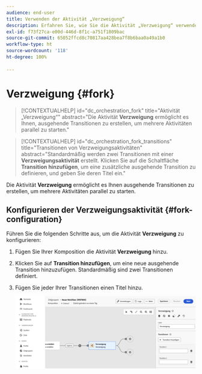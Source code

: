 ```yaml
---
audience: end-user
title: Verwenden der Aktivität „Verzweigung“
description: Erfahren Sie, wie Sie die Aktivität „Verzweigung“ verwenden.
exl-id: f73f27ca-e00d-446d-8f1c-a751f1809bac
source-git-commit: 65052ffcd8c70817aa428bea7f8b6baa0a49a1b0
workflow-type: ht
source-wordcount: '118'
ht-degree: 100%

---
```


# Verzweigung {#fork}

>[!CONTEXTUALHELP]
>id="dc_orchestration_fork"
>title="Aktivität „Verzweigung“"
>abstract="Die Aktivität **Verzweigung** ermöglicht es Ihnen, ausgehende Transitionen zu erstellen, um mehrere Aktivitäten parallel zu starten."

>[!CONTEXTUALHELP]
>id="dc_orchestration_fork_transitions"
>title="Transitionen von Verzweigungsaktivitäten"
>abstract="Standardmäßig werden zwei Transitionen mit einer **Verzweigungsaktivität** erstellt. Klicken Sie auf die Schaltfläche **Transition hinzufügen**, um eine zusätzliche ausgehende Transition zu definieren, und geben Sie deren Titel ein."

Die Aktivität **Verzweigung** ermöglicht es Ihnen ausgehende Transitionen zu erstellen, um mehrere Aktivitäten parallel zu starten.

## Konfigurieren der Verzweigungsaktivität {#fork-configuration}

Führen Sie die folgenden Schritte aus, um die Aktivität **Verzweigung** zu konfigurieren:

1. Fügen Sie Ihrer Komposition die Aktivität **Verzweigung** hinzu.
1. Klicken Sie auf **Transition hinzufügen**, um eine neue ausgehende Transition hinzuzufügen. Standardmäßig sind zwei Transitionen definiert.
1. Fügen Sie jeder Ihrer Transitionen einen Titel hinzu.

   ![](../assets/fork.png)
